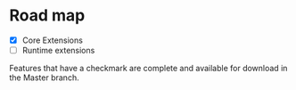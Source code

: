 # Road map

- [x] Core Extensions
- [ ] Runtime extensions

Features that have a checkmark are complete and available for
download in the Master branch.